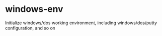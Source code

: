 # windows-env
Initialize windows/dos working environment, including windows/dos/putty configuration, and so on
